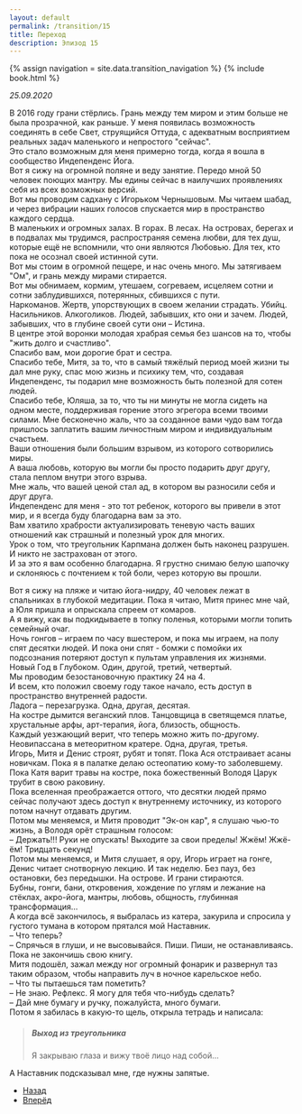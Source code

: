```yaml
---
layout: default
permalink: /transition/15
title: Переход
description: Эпизод 15
---
```

{% assign navigation  = site.data.transition_navigation %}
{% include book.html %}

*25.09.2020*

В 2016 году грани стёрлись. Грань между тем миром и этим больше не была прозрачной, как раньше. У меня появилась возможность соединять в себе Свет, струящийся Оттуда, с адекватным восприятием реальных задач маленького и непростого "сейчас".  
Это стало возможным для меня примерно тогда, когда я вошла в сообщество Индепенденс Йога.  
Вот я сижу на огромной поляне и веду занятие. Передо мной 50 человек поющих мантру. Мы едины сейчас в наилучших проявлениях себя из всех возможных версий.  
Вот мы проводим садхану с Игорьком Чернышовым. Мы читаем шабад, и через вибрации наших голосов спускается мир в пространство каждого сердца.  
В маленьких и огромных залах. В горах. В лесах. На островах, берегах и в подвалах мы трудимся, распространяя семена любви, для тех душ, которые ещё не вспомнили, что они являются Любовью. Для тех, кто пока не осознал своей истинной сути.  
Вот мы стоим в огромной пещере, и нас очень много. Мы затягиваем "Ом", и грань между мирами стирается.  
Вот мы обнимаем, кормим, утешаем, согреваем, исцеляем сотни и сотни заблудившихся, потерянных, сбившихся с пути.  
Наркоманов. Жертв, упорствующих в своем желании страдать. Убийц.  
Насильников. Алкоголиков. Людей, забывших, кто они и зачем. Людей, забывших, что в глубине своей сути они – Истина.  
В центре этой воронки молодая храбрая семья без шансов на то, чтобы "жить долго и счастливо".  
Спасибо вам, мои дорогие брат и сестра.  
Спасибо тебе, Митя, за то, что в самый тяжёлый период моей жизни ты дал мне руку, спас мою жизнь и психику тем, что, создавая Индепенденс, ты подарил мне возможность быть полезной для сотен людей.  
Спасибо тебе, Юляша, за то, что ты ни минуты не могла сидеть на одном месте, поддерживая горение этого эгрегора всеми твоими силами.
Мне бесконечно жаль, что за созданное вами чудо вам тогда пришлось заплатить вашим личностным миром и индивидуальным счастьем.  
Ваши отношения были большим взрывом, из которого сотворились миры.  
А ваша любовь, которую вы могли бы просто подарить друг другу, стала пеплом внутри этого взрыва.  
Мне жаль, что вашей ценой стал ад, в котором вы разносили себя и друг друга.  
Индепенденс для меня - это тот ребенок, которого вы привели в этот мир, и я всегда буду благодарна вам за это.  
Вам хватило храбрости актуализировать теневую часть ваших отношений как страшный и полезный урок для многих.  
Урок о том, что треугольник Карпмана должен быть наконец разрушен.  
И никто не застрахован от этого.  
И за это я вам особенно благодарна. Я грустно снимаю белую шапочку и склоняюсь с почтением к той боли, через которую вы прошли.

Вот я сижу на пляже и читаю йога-нидру, 40 человек лежат в спальниках в глубокой медитации. Пока я читаю, Митя принес мне чай, а Юля пришла и опрыскала спреем от комаров.  
А я вижу, как вы подкидываете в топку поленья, которыми могли топить семейный очаг.  
Ночь гонгов – играем по часу вшестером, и пока мы играем, на полу спят десятки людей. И пока они спят - бомжи с помойки их подсознания потеряют доступ к пультам управления их жизнями.  
Новый Год в Глубоком. Один, другой, третий, четвертый.  
Мы проводим безостановочную практику 24 на 4.  
И всем, кто положил своему году такое начало, есть доступ в пространство внутренней радости.  
Ладога – перезагрузка. Одна, другая, десятая.  
На костре дымится веганский плов. Танцовщица в светящемся платье, хрустальные арфы, арт-терапия, йога, близость, общность.  
Каждый уезжающий верит, что теперь можно жить по-другому.  
Неовипассана в метеоритном кратере. Одна, другая, третья.  
Игорь, Митя и Денис строят, рубят и топят. Пока Ася отстраивает асаны новичкам. Пока я в палатке делаю остеопатию кому-то заболевшему.
Пока Катя варит травы на костре, пока божественный Володя Царук трубит в свою раковину.  
Пока вселенная преображается оттого, что десятки людей прямо сейчас получают здесь доступ к внутреннему источнику, из которого потом начнут отдавать другим.  
Потом мы меняемся, и Митя проводит "Эк-он кар", я слушаю чью-то жизнь, а Володя орёт страшным голосом:  
– Держать!!! Руки не опускать! Выходите за свои пределы! Жжём! Жжё-ём! Тридцать секунд!  
Потом мы меняемся, и Митя слушает, я ору, Игорь играет на гонге, Денис читает снотворную лекцию. И так неделю. Без пауз, без остановки, без передышки. На острове. И грани стираются.  
Бубны, гонги, бани, откровения, хождение по углям и лежание на стёклах, акро-йога, мантры, любовь, общность, глубинная трансформация...  
А когда всё закончилось, я выбралась из катера, закурила и спросила у густого тумана в котором прятался мой Наставник.  
– Что теперь?  
– Спрячься в глуши, и не высовывайся. Пиши. Пиши, не останавливаясь. Пока не закончишь свою книгу.  
Митя подошёл, зажал между ног огромный фонарик и развернул таз таким образом, чтобы направить луч в ночное карельское небо.  
– Что ты пытаешься там пометить?  
– Не знаю. Рефлекс. Я могу для тебя что-нибудь сделать?  
– Дай мне бумагу и ручку, пожалуйста, много бумаги.  
Потом я забилась в какую-то щель, открыла тетрадь и написала:

> ##### Выход из треугольника
> 
> Я закрываю глаза и вижу твоё лицо над собой...

А Наставник подсказывал мне, где нужны запятые.

<nav aria-label="pagination">
  <ul class="pagination justify-content-center">
    <li class="page-item">
      <a class="page-link" href="/transition/14"><i class="bi bi-arrow-left"></i> Назад</a>
    </li>
    <li class="page-item">
      <a class="page-link" href="/transition/16">Вперёд <i class="bi bi-arrow-right"></i></a>
    </li>
  </ul>
</nav>
